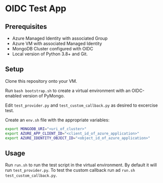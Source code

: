 # OIDC Test App

## Prerequisites

- Azure Managed Identity with associated Group
- Azure VM with associated Managed Identity
- MongoDB Cluster configured with OIDC
- Local version of Python 3.8+ and Git.

## Setup

Clone this repository onto your VM.

Run `bash bootstrap.sh` to create a virtual environment with
an OIDC-enabled version of PyMongo.

Edit `test_provider.py` and `test_custom_callback.py` as desired to excercise test.

Create an `env.sh` file with the appropriate variables:

```bash
export MONGODB_URI="<uri_of_cluster>"
export AZURE_APP_CLIENT_ID="<client_id_of_azure_application>"
export AZURE_IDENTITY_OBJECT_ID="<object_id_of_azure_application>"
```

## Usage

Run `run.sh` to run the test script in the virtual environment.
By default it will run `test_provider.py`.  To test the custom callback
run ad `run.sh test_custom_callback.py`.